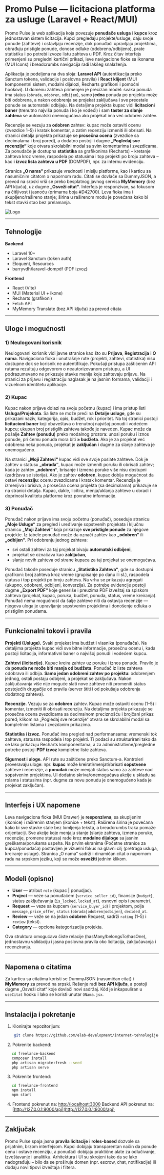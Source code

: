 # Promo Pulse — licitaciona platforma za usluge (Laravel + React/MUI)

Promo Pulse je web aplikacija koja povezuje **ponuđače usluga** i **kupce** kroz jednostavan sistem licitacija. Kupci pregledaju projekte/usluge, daju svoje ponude (zahteve) i ostavljaju recenzije, dok ponuđači upravljaju projektima, obrađuju pristigle ponude, donose odluke (odobreno/odbijeno), prate statistiku i po potrebi izvoze listu zahteva u PDF. Kroz čitav interfejs primenjeni su pregledni kartični prikazi, leve navigacione fioke sa ikonama (MUI Icons) i breadcrumbs navigacija radi lakšeg snalaženja.

Aplikacija je podeljena na dva sloja: **Laravel API** (autentikacija preko Sanctum tokena, validacije i poslovna pravila) i **React klijent** (MUI komponentni sistem, modalni dijalozi, Recharts grafikoni i pomoćni hookovi). U domenu zahteva primenjen je precizan model: svaka ponuda ima status (`obrada`, `odobren`, `odbijen`), samo **jedna** ponuda po projektu može biti odobrena, a nakon odobrenja se projekat zaključava i sve preostale ponude se automatski odbijaju. Na detaljima projekta kupac vidi **licitacioni baner** (trenutno najviša ponuda i ko je vodeći) i sam **taster za slanje zahteva** se automatski onemogućava ako projekat ima već odobren zahtev.

Recenzije se vezuju za **odobren** zahtev: kupac može ostaviti ocenu (zvezdice 1–5) i kratak komentar, a zatim recenziju izmeniti ili obrisati. Na stranici detalja projekta prikazuje se **prosečna ocena** (zvezdice sa decimalama i broj pored), a dodatno postoji i dugme **„Pogledaj sve recenzije“** koje otvara skrolabilni modal sa svim komentarima i zvezdicama. Za ponuđače je dostupna **statistika** sa grafikonima (Recharts) – kretanje zahteva kroz vreme, raspodela po statusima i top projekti po broju zahteva – kao i **izvoz lista zahteva u PDF** (DOMPDF), npr. za internu evidenciju.

Stranica **„O nama“** prikazuje vrednosti i misiju platforme, kao i karticu sa nasumičnim citatom o napornom radu. Citati se dovlače sa DummyJSON, a prevod na srpski vrši se preko besplatnog javnog servisa **MyMemory** (bez API ključa), uz dugme **„Osveži citat“**. Interfejs je responzivan, sa fokusom na čitljivost i jasnoću (primarna boja #D42700). Leva fioka ima i skupljeno/rašireno stanje; širina u raširenom modu je povećana kako bi tekst stavki stao bez prelamanja.

![Logo](./images/logo.png)

---

## Tehnologije

**Backend**
- Laravel 10+
- Laravel Sanctum (token auth)
- Eloquent, Resources
- barryvdh/laravel-dompdf (PDF izvoz)

**Frontend**
- React (Vite)
- MUI (Material UI + ikone)
- Recharts (grafikoni)
- Fetch API
- MyMemory Translate (bez API ključa) za prevod citata

---

## Uloge i mogućnosti

### 1) Neulogovani korisnik
Neulogovani korisnik vidi javne stranice kao što su **Prijava**, **Registracija** i **O nama**. Navigaciona fioka i unutrašnje rute (projekti, zahtevi, statistika) nisu dostupne dok se korisnik ne autentifikuje. Pokušaji pristupa zaštićenim API rutama rezultuju odgovorom o neautorizovanom pristupu, a UI podrazumevano ne prikazuje stavke menija koje zahtevaju prijavu. Na stranici za prijavu i registraciju naglasak je na jasnim formama, validaciji i vizuelnom identitetu aplikacije.

### 2) Kupac
Kupac nakon prijave dolazi na svoju početnu (kupac) i ima pristup listi **Usluga/Projekata**. Sa liste se može preći na **Detalje usluge**, gde su prikazani naziv, kategorija, opis, budžet, rok i prioritet. Na toj stranici postoji **licitacioni baner** koji obaveštava o trenutnoj najvišoj ponudi i vodećem kupcu; ukupan broj pristiglih zahteva takođe je naveden. Kupac može da pošalje **Zahtev (ponudu)** preko modalnog prozora: unosi poruku i iznos ponude, pri čemu ponuda mora biti **≥ budžeta**. Ako je za projekat već odobrena neka ponuda, projekat je **zaključan** i dugme za slanje zahteva je onemogućeno.

Na stranici **„Moji Zahtevi“** kupac vidi sve svoje poslate zahteve. Dok je zahtev u statusu **„obrada“**, kupac može izmeniti poruku ili obrisati zahtev; kada je zahtev **„odobren“**, brisanje i izmena poruke više nisu dostupni (zadržava se istorija). Ako je zahtev **odobren**, kupac dobija mogućnost da ostavi **recenziju**: ocenu zvezdicama i kratak komentar. Recenzija je izmenjiva i brisiva, a prosečna ocena projekta (sa decimalama) prikazuje se na stranici detalja. Kupac, dakle, licitira, menja/uklanja zahteve u obradi i doprinosi kvalitetu platforme kroz povratne informacije.

### 3) Ponuđač
Ponuđač nakon prijave ima svoju početnu (ponuđač), poseduje stranicu **„Moje Usluge“** za pregled i uređivanje sopstvenih projekata i ključnu stranicu **„Moji Zahtevi“** koja prikazuje **sve pristigle ponude** za njegove projekte. Iz tabele ponuđač može da označi zahtev kao **„odobren“** ili **„odbijen“**. Pri odobrenju jednog zahteva:
- svi ostali zahtevi za taj projekat bivaju **automatski odbijeni**,
- projekat se označava kao **zaključan**,
- slanje novih zahteva od strane kupaca za taj projekat se onemogućava.

Ponuđač takođe poseduje stranicu **„Statistika Zahteva“**, gde su dostupni grafikoni: broj zahteva kroz vreme (grupisanje po danu ili sl.), raspodela statusa i top projekti po broju zahteva. Na vrhu se prikazuju agregati (ukupno, odobreni, odbijeni, konverzija). Za potrebe evidencije postoji dugme **„Export PDF“** koje generiše i preuzima PDF izveštaj sa spiskom zahteva (projekat, kupac, poruka, budžet, ponuda, status, vreme kreiranja). Ponuđač nema mogućnost da šalje zahteve niti da ostavlja recenzije — njegova uloga je upravljanje sopstvenim projektima i donošenje odluka o pristiglim ponudama.

---

## Funkcionalni tokovi i pravila

**Projekti (Usluge).** Svaki projekat ima budžet i vlasnika (ponuđača). Na detaljima projekta kupac vidi sve bitne informacije, prosečnu ocenu i, kada postoji licitacija, informativni baner o najvišoj ponudi i vodećem kupcu.

**Zahtevi (licitacije).** Kupac kreira zahtev uz poruku i iznos ponude. Pravilo je da **ponuda ne može biti manja od budžeta**. Ponuđač iz liste zahteva odobrava ili odbija. **Samo jedan odobreni zahtev po projektu**: odobrenjem jednog, ostali postaju odbijeni, a projekat se zaključava. Nakon zaključavanja više nije moguće slati nove zahteve niti promeniti status postojećih drugačije od pravila (server štiti i od pokušaja odobrenja dodatnog zahteva).

**Recenzije.** Vezuju se za **odobren** zahtev. Kupac može ostaviti ocenu (1–5) i komentar, izmeniti ili obrisati recenziju. Na detaljima projekta prikazuje se prosečna ocena zvezdicama sa decimalnom preciznošću i brojčani prikaz pored; klikom na „Pogledaj sve recenzije“ otvara se skrolabilni modal sa kompletnim listama i zvezdanim prikazima.

**Statistika i izvoz.** Ponuđač ima pregled nad performansama: vremenski tok zahteva, statusna raspodela i top projekti. Ti podaci su strukturirani tako da se lako prikazuju Recharts komponentama, a za administrativne/pregledne potrebe postoji **PDF izvoz** kompletne liste zahteva.

**Sigurnost i uloge.** API rute su zaštićene preko Sanctum-a. Kontroleri proveravaju uloge: npr. **kupac** može kreirati/menjati/brisati **sopstvene** zahteve i recenzije, a **ponuđač** može menjati status samo za zahteve nad sopstvenim projektima. UI dodatno skriva/onemogućava akcije u skladu sa rolama i statusima (npr. dugme za novu ponudu je onemogućeno kada je projekat zaključan).

---

## Interfejs i UX napomene

Leva navigaciona fioka (MUI Drawer) je **responzivna**, sa skupljenim (ikonice) i raširenim stanjem (ikonice + tekst). Raširena širina je povećana kako bi sve stavke stale bez lomljenja teksta, a breadcrumbs traka pomaže orijentaciji. Sve akcije koje menjaju stanje (slanje zahteva, izmena poruke, recenzije, promene statusa) rade kroz **modalne dijaloge** sa jasnim greškama/porukama uspeha. Na prvim ekranima (Početne stranice za kupca/ponuđača) postavljen je vizuelni fokus na glavni cilj (pretraga usluga, kreiranje usluge). Stranica „O nama“ sadrži i dinamičan citat o napornom radu na srpskom jeziku, koji se može **osvežiti** jednim klikom.

---

## Modeli (opisno)

- **User** — atribut `role` (kupac | ponudjac).  
- **Project** — veze sa ponuđačem (`service_seller_id`), finansije (`budget`), status zaključavanja (`is_locked`, `locked_at`), osnovni opis i parametri.  
- **Request** — veze sa kupcem (`service_buyer_id`) i projektom, polja `message`, `price_offer`, `status` (`obrada|odobren|odbijen`), `decided_at`.  
- **Review** — veže se na jedan **odobren** Request, sadrži `rating` (1–5) i `review` (tekst).  
- **Category** — opciona kategorizacija projekta.

Ova struktura omogućava čiste relacije (hasMany/belongsTo/hasOne), jednostavnu validaciju i jasna poslovna pravila oko licitacija, zaključavanja i recenziranja.

---

## Napomena o citatima

Za karticu sa citatima koristi se DummyJSON (nasumičan citat) i **MyMemory** za prevod na srpski. Rešenje radi **bez API ključa**, a postoji dugme „Osveži citat“ koje dovlači novi sadržaj. Kôd je inkapsuliran u `useCitat` hooku i lako se koristi unutar `ONama.jsx`.

---

Instalacija i pokretanje
---------------------------

1. Klonirajte repozitorijum:
```bash
    git clone https://github.com/elab-development/internet-tehnologije-2024-projekat-freelance_aplikacija_20200114_20200233.git
```
2. Pokrenite backend:
```bash
   cd freelance-backend
   composer install
   php artisan migrate:fresh --seed
   php artisan serve
```
    
3. Pokrenite frontend:
```bash
   cd freelance-frontend
   npm install
   npm start
```
    
4.  Frontend pokrenut na: [http://localhost:3000](http://localhost:3000) Backend API pokrenut na: [http://127.0.0.1:8000/api](http://127.0.0.1:8000/api)

---

## Zaključak

Promo Pulse spaja jasna **pravila licitacije** i **roles-based** dozvole sa prijatnim, brzom interfejsom. Kupci dobijaju transparentan način da ponude cenu i ostave recenziju, a ponuđači dobijaju praktične alate za odlučivanje, izveštavanje i analitiku. Arhitektura i UI su skrojeni tako da se lako nadograđuju – bilo da se proširuje domen (npr. escrow, chat, notifikacije) ili dodaju novi tipovi izveštaja i filtera.
